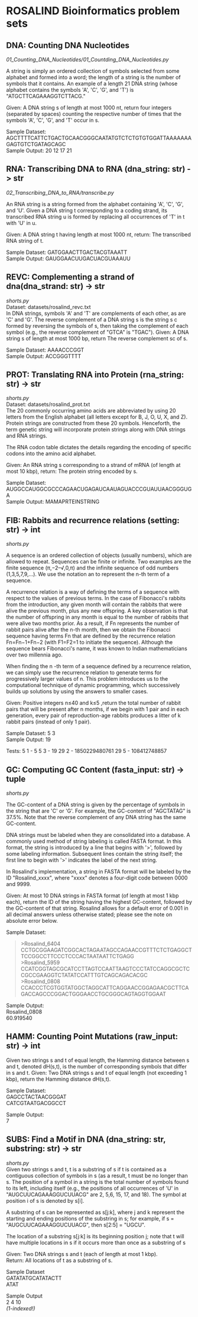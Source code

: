 # ROSALIND Bioinformatics problem sets #
## DNA: Counting DNA Nucleotides
*01_Counting_DNA_Nucleotides/01_Countding_DNA_Nucleotides.py*  

A string is simply an ordered collection of symbols selected from some alphabet and formed into a word; the length of a string is the number of symbols that it contains.
An example of a length 21 DNA string (whose alphabet contains the symbols 'A', 'C', 'G', and 'T') is "ATGCTTCAGAAAGGTCTTACG."

Given: A DNA string s of length at most 1000 nt, return four integers (separated by spaces) counting the respective number of times that the symbols 'A', 'C', 'G', and 'T' occur in s.

Sample Dataset: AGCTTTTCATTCTGACTGCAACGGGCAATATGTCTCTGTGTGGATTAAAAAAAGAGTGTCTGATAGCAGC  
Sample Output: 20 12 17 21



## RNA: Transcribing DNA to RNA (dna_string: str) -> str
*02_Transcribing_DNA_to_RNA/transcribe.py*  

An RNA string is a string formed from the alphabet containing 'A', 'C', 'G', and 'U'.
Given a DNA string t corresponding to a coding strand, its transcribed 
RNA string u is formed by replacing all occurrences of 'T' in t with 'U' in u.

Given: A DNA string t having length at most 1000 nt, return: The transcribed RNA string of t.

Sample Dataset: GATGGAACTTGACTACGTAAATT  
Sample Output: GAUGGAACUUGACUACGUAAAUU


## REVC: Complementing a strand of dna(dna_strand: str) -> str
*shorts.py*  
Dataset: datasets/rosalind_revc.txt  
In DNA strings, symbols 'A' and 'T' are complements of each other, as are 'C' and 'G'.
The reverse complement of a DNA string s is the string s c formed by reversing the symbols of s, then taking the complement of each symbol 
(e.g., the reverse complement of "GTCA" is "TGAC").
Given: A DNA string s of length at most 1000 bp, return The reverse complement sc of s.

Sample Dataset: AAAACCCGGT  
Sample Output: ACCGGGTTTT


## PROT: Translating RNA into Protein (rna_string: str) -> str
*shorts.py*  
Dataset: datasets/rosalind_prot.txt  
The 20 commonly occurring amino acids are abbreviated by using 20 letters from the English alphabet (all letters except for B, J, O, U, X, and Z). 
Protein strings are constructed from these 20 symbols. Henceforth, the term genetic string will incorporate protein strings along with DNA strings and RNA strings.

The RNA codon table dictates the details regarding the encoding of specific codons into the amino acid alphabet.

Given: An RNA string s corresponding to a strand of mRNA (of length at most 10 kbp), return: The protein string encoded by s.

Sample Dataset: AUGGCCAUGGCGCCCAGAACUGAGAUCAAUAGUACCCGUAUUAACGGGUGA  
Sample Output: MAMAPRTEINSTRING


## FIB: Rabbits and recurrence relations (setting: str) -> int
*shorts.py*  

A sequence is an ordered collection of objects (usually numbers), which are allowed to repeat. Sequences can be finite or infinite. Two examples are the finite sequence (π,−2–√,0,π) and the infinite sequence of odd numbers (1,3,5,7,9,…). We use the notation an to represent the n-th term of a sequence.

A recurrence relation is a way of defining the terms of a sequence with respect to the values of previous terms. In the case of Fibonacci's rabbits from the introduction, any given month will contain the rabbits that were alive the previous month, plus any new offspring. A key observation is that the number of offspring in any month is equal to the number of rabbits that were alive two months prior. As a result, if Fn
represents the number of rabbit pairs alive after the n-th month, then we obtain the Fibonacci sequence having terms Fn that are defined by the recurrence relation Fn=Fn−1+Fn−2 (with F1=F2=1 to initiate the sequence). Although the sequence bears Fibonacci's name, it was known to Indian mathematicians over two millennia ago.

When finding the n
-th term of a sequence defined by a recurrence relation, we can simply use the recurrence relation to generate terms for progressively larger values of n. This problem introduces us to the computational technique of dynamic programming, which successively builds up solutions by using the answers to smaller cases.

Given: Positive integers n≤40 and k≤5 ,return the total number of rabbit pairs that will be present after n months, if we begin with 1 pair and in each generation, every pair of reproduction-age rabbits produces a litter of k rabbit pairs (instead of only 1 pair).
  
Sample Dataset: 5 3  
Sample Output: 19

Tests:
5 1 - 5
5 3 - 19
29 2 - 1850229480761
29 5 - 108412748857

## GC: Computing GC Content (fasta_input: str) -> tuple
*shorts.py*  

The GC-content of a DNA string is given by the percentage of symbols in the string that are 'C' or 'G'. For example, the GC-content of "AGCTATAG" is 37.5%. Note that the reverse complement of any DNA string has the same GC-content.

DNA strings must be labeled when they are consolidated into a database. A commonly used method of string labeling is called FASTA format. In this format, the string is introduced by a line that begins with '>', followed by some labeling information. Subsequent lines contain the string itself; the first line to begin with '>' indicates the label of the next string.

In Rosalind's implementation, a string in FASTA format will be labeled by the ID "Rosalind_xxxx", where "xxxx" denotes a four-digit code between 0000 and 9999.

Given: At most 10 DNA strings in FASTA format (of length at most 1 kbp each), return the ID of the string having the highest GC-content, followed by the GC-content of that string. Rosalind allows for a default error of 0.001 in all decimal answers unless otherwise stated; please see the note on absolute error below.

Sample Dataset:  
> \>Rosalind_6404  
> CCTGCGGAAGATCGGCACTAGAATAGCCAGAACCGTTTCTCTGAGGCTTCCGGCCTTCCCTCCCACTAATAATTCTGAGG  
> \>Rosalind_5959  
> CCATCGGTAGCGCATCCTTAGTCCAATTAAGTCCCTATCCAGGCGCTCCGCCGAAGGTCTATATCCATTTGTCAGCAGACACGC  
> \>Rosalind_0808  
> CCACCCTCGTGGTATGGCTAGGCATTCAGGAACCGGAGAACGCTTCAGACCAGCCCGGACTGGGAACCTGCGGGCAGTAGGTGGAAT  

Sample Output:  
Rosalind_0808  
60.919540


## HAMM: Counting Point Mutations (raw_input: str) -> int
Given two strings s and t of equal length, the Hamming distance between s and t, denoted dH(s,t), is the number of corresponding symbols that differ in s and t.
Given: Two DNA strings s and t of equal length (not exceeding 1 kbp), return the Hamming distance dH(s,t).

Sample Dataset:  
GAGCCTACTAACGGGAT  
CATCGTAATGACGGCCT  

Sample Output:  
7

## SUBS: Find a Motif in DNA (dna_string: str, substring: str) -> str
*shorts.py*  
Given two strings s and t, t is a substring of s if t is contained as a contiguous collection of symbols in s (as a result, t must be no longer than s.
The position of a symbol in a string is the total number of symbols found to its left, including itself (e.g., the positions of all occurrences of 'U' in "AUGCUUCAGAAAGGUCUUACG" are 2, 5,6, 15, 17, and 18). The symbol at position i of s is denoted by s[i].

A substring of s can be represented as s[j:k], where j and k represent the starting and ending positions of the substring in s; for example, if s = "AUGCUUCAGAAAGGUCUUACG", then s[2:5] = "UGCU".

The location of a substring s[j:k] is its beginning position j; note that t will have multiple locations in s if it occurs more than once as a substring of s  

Given: Two DNA strings s and t (each of length at most 1 kbp).  
Return: All locations of t as a substring of s.  

Sample Dataset  
GATATATGCATATACTT  
ATAT  

Sample Output  
2 4 10  
*(1-indexed!)*